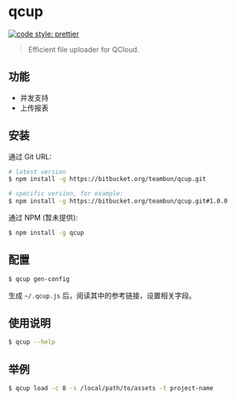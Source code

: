 # qcup

[![code style: prettier](https://img.shields.io/badge/code_style-prettier-ff69b4.svg)](https://github.com/prettier/prettier)

> Efficient file uploader for QCloud.

## 功能

- 并发支持
- 上传报表

## 安装

通过 Git URL:

```sh
# latest version
$ npm install -g https://bitbucket.org/teambun/qcup.git

# specific version, for example:
$ npm install -g https://bitbucket.org/teambun/qcup.git#1.0.0
```

通过 NPM (暂未提供):

```sh
$ npm install -g qcup
```

## 配置

```sh
$ qcup gen-config
```

生成 `~/.qcup.js` 后，阅读其中的参考链接，设置相关字段。

## 使用说明

```sh
$ qcup --help
```

## 举例

```sh
$ qcup load -c 8 -s /local/path/to/assets -t project-name
```
